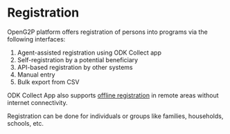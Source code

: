 # Registration

OpenG2P platform offers registration of persons into programs via the following interfaces:

1. Agent-assisted registration using ODK Collect app
2. Self-registration by a potential beneficiary
3. API-based registration by other systems
4. Manual entry
5. Bulk export from CSV

ODK Collect App also supports [offline registration](../../../../utilities-and-tools/odk-collection-app.md) in remote areas without internet connectivity.

Registration can be done for individuals or groups like families, households, schools, etc.
